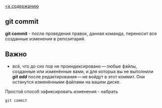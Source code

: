 [<к содержанию](./commit.md)

## git commit

**git commit** - после проведения правок, данная команда, переносит все созданные изменения в репозитарий.

## **Важно**
 - всё, что до сих пор не проиндексировано — любые файлы, созданные или изменённые вами, и для которых вы не выполнили ***git add*** после редактирования — не войдут в этот коммит. Они останутся изменёнными файлами на вашем диске.

 Простой способ зафиксировать изменения - набрать

 ```bash=
git commit
```